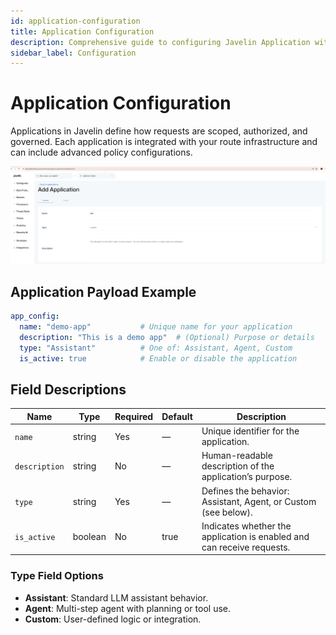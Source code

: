 ```yaml
---
id: application-configuration
title: Application Configuration
description: Comprehensive guide to configuring Javelin Application with policy
sidebar_label: Configuration
---
```


# Application Configuration

Applications in Javelin define how requests are scoped, authorized, and governed. Each application is integrated with your route infrastructure and can include advanced policy configurations.

![Add Application Form](/img/application/AddApplication.png)

## Application Payload Example

```yaml
app_config:
  name: "demo-app"           # Unique name for your application
  description: "This is a demo app"  # (Optional) Purpose or details
  type: "Assistant"          # One of: Assistant, Agent, Custom
  is_active: true            # Enable or disable the application
```

## Field Descriptions

| Name          | Type     | Required | Default   | Description                                                                                      |
|---------------|----------|----------|-----------|--------------------------------------------------------------------------------------------------|
| `name`        | string   | Yes      | —         | Unique identifier for the application.                                                           |
| `description` | string   | No       | —         | Human-readable description of the application’s purpose.                                         |
| `type`        | string   | Yes      | —         | Defines the behavior: Assistant, Agent, or Custom (see below).                                   |
| `is_active`   | boolean  | No       | true      | Indicates whether the application is enabled and can receive requests.                           |

### Type Field Options

- **Assistant**: Standard LLM assistant behavior.
- **Agent**: Multi-step agent with planning or tool use.
- **Custom**: User-defined logic or integration.
